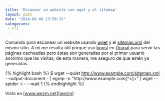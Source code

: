 ```yaml
---
title: 'Escanear un website con wget y el sitemap'
layout: post
date: "2014-09-06 13:56:32"
categories:
 - cli
---
```


Comando para escanear un website usando [wget][wget] y el [sitemap.xml][sitemaps] del mismo sitio. A mi me resulta útil porque uso [boost][boost] en [Drupal][drupal] para servir las páginas cacheadas pero éstas son generadas por el primer usuario anónimo que las visitas; de esta manera, me aseguro de que estén ya generadas.

{% highlight bash %}
    $ wget --quiet http://www.example.com/sitemap.xml --output-document - | egrep -o "http://www\.example\.com[^<]+" | wget --spider -i - --wait 1
{% endhighlight %}

Visto en [www.wezm.net][wezm]

[drupal]: https://www.drupal.org
[boost]: https://www.drupal.org/project/boost
[wget]: https://www.gnu.org/software/wget/
[sitemaps]: http://www.sitemaps.org/
[wezm]: http://www.wezm.net/technical/2009/05/spider-a-site-with-wget-using-sitemap-xml/
